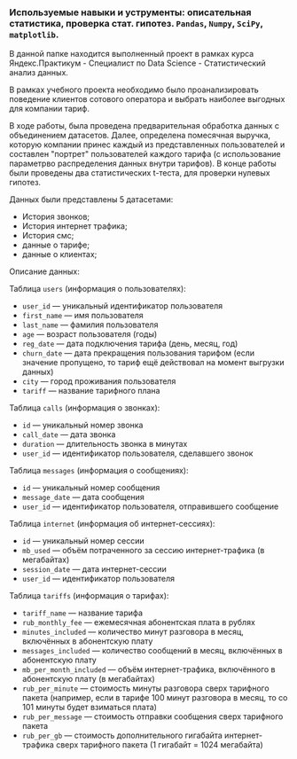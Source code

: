 ### Используемые навыки и уструменты: описательная статистика, проверка стат. гипотез. `Pandas`, `Numpy`, `SciPy`, `matplotlib`.

В данной папке находится выполненный проект в рамках курса Яндекс.Практикум - Специалист по Data Science - Статистический анализ данных.

В рамках учебного проекта необходимо было проанализировать поведение клиентов сотового оператора и выбрать наиболее выгодных для компании тариф.

В ходе работы, была проведена предварительная обработка данных с объединением датасетов. Далее, определена помесячная выручка, которую компании принес каждый из представленных пользователей и составлен "портрет" пользователей каждого тарифа (с использование параметрво распределения данных внутри тарифов). В конце работы были проведены два статистических t-теста, для проверки нулевых гипотез.

Данных были представлены 5 датасетами:

- История звонков;
- История интернет трафика;
- История смс;
- данные о тарифе;
- данные о клиентах;

Описание данных:

Таблица `users` (информация о пользователях):
- `user_id` — уникальный идентификатор пользователя
- `first_name` — имя пользователя
- `last_name` — фамилия пользователя
- `age` — возраст пользователя (годы)
- `reg_date` — дата подключения тарифа (день, месяц, год)
- `churn_date` — дата прекращения пользования тарифом (если значение пропущено, то тариф ещё действовал на момент выгрузки данных)
- `city` — город проживания пользователя
- `tariff` — название тарифного плана

Таблица `calls` (информация о звонках):
- `id` — уникальный номер звонка
- `call_date` — дата звонка
- `duration` — длительность звонка в минутах
- `user_id` — идентификатор пользователя, сделавшего звонок

Таблица `messages` (информация о сообщениях):
- `id` — уникальный номер сообщения
- `message_date` — дата сообщения
- `user_id` — идентификатор пользователя, отправившего сообщение

Таблица `internet` (информация об интернет-сессиях):
- `id` — уникальный номер сессии
- `mb_used` — объём потраченного за сессию интернет-трафика (в мегабайтах)
- `session_date` — дата интернет-сессии
- `user_id` — идентификатор пользователя

Таблица `tariffs` (информация о тарифах):
- `tariff_name` — название тарифа
- `rub_monthly_fee` — ежемесячная абонентская плата в рублях
- `minutes_included` — количество минут разговора в месяц, включённых в абонентскую плату
- `messages_included` — количество сообщений в месяц, включённых в абонентскую плату
- `mb_per_month_included` — объём интернет-трафика, включённого в абонентскую плату (в мегабайтах)
- `rub_per_minute` — стоимость минуты разговора сверх тарифного пакета (например, если в тарифе 100 минут разговора в месяц, то со 101 минуты будет взиматься плата)
- `rub_per_message` — стоимость отправки сообщения сверх тарифного пакета
- `rub_per_gb` — стоимость дополнительного гигабайта интернет-трафика сверх тарифного пакета (1 гигабайт = 1024 мегабайта)
